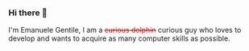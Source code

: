 ### Hi there 👋
I'm Emanuele Gentile, I am a <del><font color="red">curious dolphin</font></del> curious guy who loves to develop and wants to acquire as many computer skills as possible.



<!--
**EmanueleEDG/EmanueleEDG** is a ✨ _special_ ✨ repository because its `README.md` (this file) appears on your GitHub profile.

Here are some ideas to get you started:

- 🔭 I’m currently working on ...
- 🌱 I’m currently learning ...
- 👯 I’m looking to collaborate on ...
- 🤔 I’m looking for help with ...
- 💬 Ask me about ...
- 📫 How to reach me: ...
- 😄 Pronouns: ...
- ⚡ Fun fact: ...
-->
